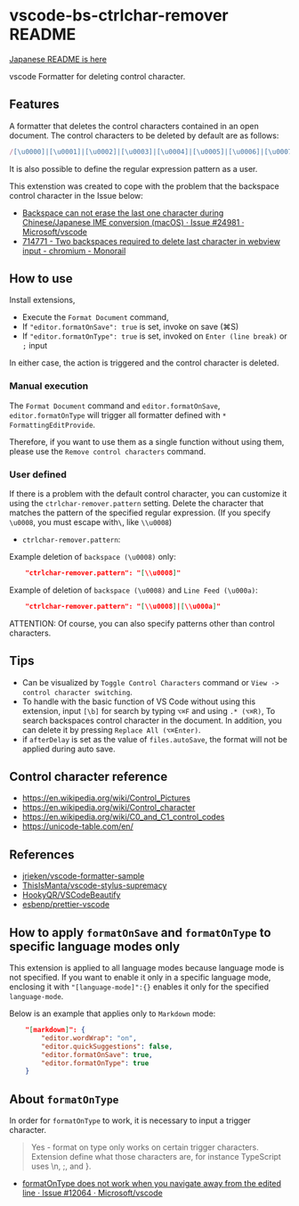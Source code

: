 # vscode-bs-ctrlchar-remover README

[Japanese README is here](https://github.com/satokaz/vscode-bs-ctrlchar-remover/blob/master/README_ja.md)



vscode Formatter for deleting control character.

## Features

A formatter that deletes the control characters contained in an open document. The control characters to be deleted by default are as follows:

```typescript
/[\u0000]|[\u0001]|[\u0002]|[\u0003]|[\u0004]|[\u0005]|[\u0006]|[\u0007]|[\u0008]|[\u000b]|[\u000c]|[\u000d]|[\u000e]|[\u000f]|[\u0010]|[\u0011]|[\u0012]|[\u0013]|[\u0014]|[\u0015]|[\u0016]|[\u0017]|[\u0018]|[\u0019]|[\u001a]|[\u001b]|[\u001c]|[\u001d]|[\u001e]|[\u001f]|[\u007f]/gm
```

It is also possible to define the regular expression pattern as a user.

This extenstion was created to cope with the problem that the backspace control character in the Issue below:

* [Backspace can not erase the last one character during Chinese/Japanese IME conversion (macOS) · Issue #24981 · Microsoft/vscode](https://github.com/Microsoft/vscode/issues/24981)
* [714771 - Two backspaces required to delete last character in webview input -  chromium - Monorail](https://bugs.chromium.org/p/chromium/issues/detail?id=714771)

## How to use

Install extensions,

* Execute the `Format Document` command,
* If `"editor.formatOnSave": true` is set, invoke on save (⌘S)
* If `"editor.formatOnType": true` is set, invoked on `Enter (line break)` or `;` input

In either case, the action is triggered and the control character is deleted.

### Manual execution

The `Format Document` command and `editor.formatOnSave`, `editor.formatOnType` will trigger all formatter defined with `* FormattingEditProvide`.

Therefore, if you want to use them as a single function without using them, please use the `Remove control characters` command.

### User defined

If there is a problem with the default control character, you can customize it using the `ctrlchar-remover.pattern` setting.
Delete the character that matches the pattern of the specified regular expression. (If you specify `\u0008`, you must escape with`\`, like `\\u0008`)

* `ctrlchar-remover.pattern`: 

Example deletion of `backspace (\u0008)` only:

```json
    "ctrlchar-remover.pattern": "[\\u0008]"
```

Example of deletion of `backspace (\u0008)` and `Line Feed (\u000a)`:

```json
    "ctrlchar-remover.pattern": "[\\u0008]|[\\u000a]"
```

ATTENTION: Of course, you can also specify patterns other than control characters.


## Tips

* Can be visualized by `Toggle Control Characters` command or `View -> control character switching`.
* To handle with the basic function of VS Code without using this extension, input `[\b]` for search by typing `⌥⌘F` and using `.* (⌥⌘R)`, To search backspaces control character in the document. In addition, you can delete it by pressing `Replace All (⌥⌘Enter)`.
* if `afterDelay` is set as the value of `files.autoSave`, the format will not be applied during auto save.

## Control character reference

* https://en.wikipedia.org/wiki/Control_Pictures
* https://en.wikipedia.org/wiki/Control_character
* https://en.wikipedia.org/wiki/C0_and_C1_control_codes
* https://unicode-table.com/en/

## References

* [jrieken/vscode-formatter-sample](https://github.com/jrieken/vscode-formatter-sample)
* [ThisIsManta/vscode-stylus-supremacy](https://github.com/ThisIsManta/vscode-stylus-supremacy)
* [HookyQR/VSCodeBeautify](https://github.com/HookyQR/VSCodeBeautify)
* [esbenp/prettier-vscode](https://github.com/esbenp/prettier-vscode)

## How to apply `formatOnSave` and `formatOnType` to specific language modes only

This extension is applied to all language modes because language mode is not specified.
If you want to enable it only in a specific language mode, enclosing it with `"[language-mode]":{}` enables it only for the specified `language-mode`.

Below is an example that applies only to `Markdown` mode:

```json
    "[markdown]": {
        "editor.wordWrap": "on",
        "editor.quickSuggestions": false,
        "editor.formatOnSave": true,
        "editor.formatOnType": true
    }
```

## About `formatOnType` 

In order for `formatOnType` to work, it is necessary to input a trigger character.

> Yes - format on type only works on certain trigger characters. Extension define what those characters are, for instance TypeScript uses \n, ;, and }.

* [formatOnType does not work when you navigate away from the edited line · Issue #12064 · Microsoft/vscode](https://github.com/Microsoft/vscode/issues/12064)

